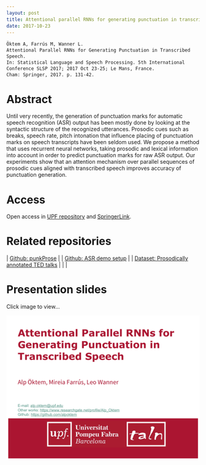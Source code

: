 ```yaml
---
layout: post
title: Attentional parallel RNNs for generating punctuation in transcribed speech
date: 2017-10-23
---
```

```
Öktem A, Farrús M, Wanner L. 
Attentional Parallel RNNs for Generating Punctuation in Transcribed Speech.
In: Statistical Language and Speech Processing. 5th International Conference SLSP 2017; 2017 Oct 23-25; Le Mans, France. 
Cham: Springer, 2017. p. 131-42.
```

# Abstract
Until very recently, the generation of punctuation marks for automatic speech recognition (ASR) output has been mostly done by looking at the syntactic structure of the recognized utterances. Prosodic cues such as breaks, speech rate, pitch intonation that influence placing of punctuation marks on speech transcripts have been seldom used. We propose a method that uses recurrent neural networks, taking prosodic and lexical information into account in order to predict punctuation marks for raw ASR output. Our experiments show that an attention mechanism over parallel sequences of prosodic cues aligned with transcribed speech improves accuracy of punctuation generation.

# Access
Open access in <a href="http://hdl.handle.net/10230/33936" target="http://hdl.handle.net/10230/33936">UPF repository</a> and <a href="https://link.springer.com/chapter/10.1007/978-3-319-68456-7_11" target="https://link.springer.com/chapter/10.1007/978-3-319-68456-7_11">SpringerLink</a>.

# Related repositories

| <a href="https://github.com/alpoktem/punkProse" target="https://github.com/alpoktem/punkProse"> Github: punkProse</a> | 
| <a href="https://github.com/alpoktem/punkProse_ASR" target="https://github.com/alpoktem/punkProse_ASR-demo">Github: ASR demo setup</a> | 
| <a href="http://hdl.handle.net/10230/33981" target="http://hdl.handle.net/10230/33981">Dataset: Prosodically annotated TED talks</a> | 
| | 

# Presentation slides
Click image to view...

<p align="center"><a href="https://www.slideshare.net/Alpktem/slsp-2017-presentation-attentional-parallel-rnns-for-generating-punctuation-in-transcribed-speech"><img src="/img/slsp-pres.png" alt="Alp Öktem's SLSP 2017 presentation - Attentional Parallel RNNs for Generating Punctuation in Transcribed Speech" width="700"></a></p>

